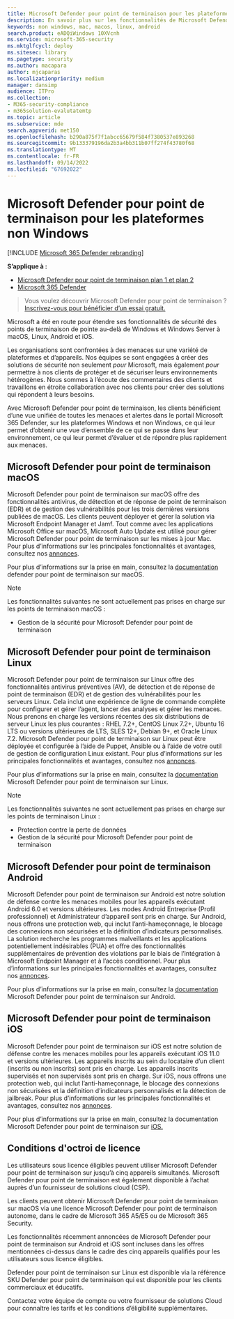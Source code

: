 ```yaml
---
title: Microsoft Defender pour point de terminaison pour les plateformes non Windows
description: En savoir plus sur les fonctionnalités de Microsoft Defender pour point de terminaison pour les plateformes non Windows
keywords: non windows, mac, macos, linux, android
search.product: eADQiWindows 10XVcnh
ms.service: microsoft-365-security
ms.mktglfcycl: deploy
ms.sitesec: library
ms.pagetype: security
ms.author: macapara
author: mjcaparas
ms.localizationpriority: medium
manager: dansimp
audience: ITPro
ms.collection:
- M365-security-compliance
- m365solution-evalutatemtp
ms.topic: article
ms.subservice: mde
search.appverid: met150
ms.openlocfilehash: b290a875f7f1abcc65679f584f7380537e893268
ms.sourcegitcommit: 9b133379196da2b3a4bb311b07ff274f43780f68
ms.translationtype: MT
ms.contentlocale: fr-FR
ms.lasthandoff: 09/14/2022
ms.locfileid: "67692022"
---
```

# <a name="microsoft-defender-for-endpoint-for-non-windows-platforms"></a>Microsoft Defender pour point de terminaison pour les plateformes non Windows

[!INCLUDE [Microsoft 365 Defender rebranding](../../includes/microsoft-defender.md)]

**S’applique à :**
- [Microsoft Defender pour point de terminaison plan 1 et plan 2](https://go.microsoft.com/fwlink/p/?linkid=2154037)
- [Microsoft 365 Defender](https://go.microsoft.com/fwlink/?linkid=2118804)

> Vous voulez découvrir Microsoft Defender pour point de terminaison ? [Inscrivez-vous pour bénéficier d’un essai gratuit.](https://signup.microsoft.com/create-account/signup?products=7f379fee-c4f9-4278-b0a1-e4c8c2fcdf7e&ru=https://aka.ms/MDEp2OpenTrial?ocid=docs-wdatp-exposedapis-abovefoldlink)

Microsoft a été en route pour étendre ses fonctionnalités de sécurité des points de terminaison de pointe au-delà de Windows et Windows Server à macOS, Linux, Android et iOS.

Les organisations sont confrontées à des menaces sur une variété de plateformes et d’appareils. Nos équipes se sont engagées à créer des solutions de sécurité non seulement *pour* Microsoft, mais également *pour* permettre à nos clients de protéger et de sécuriser leurs environnements hétérogènes. Nous sommes à l’écoute des commentaires des clients et travaillons en étroite collaboration avec nos clients pour créer des solutions qui répondent à leurs besoins.

Avec Microsoft Defender pour point de terminaison, les clients bénéficient d’une vue unifiée de toutes les menaces et alertes dans le portail Microsoft 365 Defender, sur les plateformes Windows et non Windows, ce qui leur permet d’obtenir une vue d’ensemble de ce qui se passe dans leur environnement, ce qui leur permet d’évaluer et de répondre plus rapidement aux menaces.

## <a name="microsoft-defender-for-endpoint-on-macos"></a>Microsoft Defender pour point de terminaison macOS

Microsoft Defender pour point de terminaison sur macOS offre des fonctionnalités antivirus, de détection et de réponse de point de terminaison (EDR) et de gestion des vulnérabilités pour les trois dernières versions publiées de macOS. Les clients peuvent déployer et gérer la solution via Microsoft Endpoint Manager et Jamf. Tout comme avec les applications Microsoft Office sur macOS, Microsoft Auto Update est utilisé pour gérer Microsoft Defender pour point de terminaison sur les mises à jour Mac. Pour plus d’informations sur les principales fonctionnalités et avantages, consultez nos [annonces](https://techcommunity.microsoft.com/t5/microsoft-defender-atp/bg-p/MicrosoftDefenderATPBlog/label-name/macOS).

Pour plus d’informations sur la prise en main, consultez la [documentation](microsoft-defender-endpoint-mac.md) defender pour point de terminaison sur macOS.

> [!NOTE]
> Les fonctionnalités suivantes ne sont actuellement pas prises en charge sur les points de terminaison macOS :
>
> - Gestion de la sécurité pour Microsoft Defender pour point de terminaison

## <a name="microsoft-defender-for-endpoint-on-linux"></a>Microsoft Defender pour point de terminaison Linux

Microsoft Defender pour point de terminaison sur Linux offre des fonctionnalités antivirus préventives (AV), de détection et de réponse de point de terminaison (EDR) et de gestion des vulnérabilités pour les serveurs Linux. Cela inclut une expérience de ligne de commande complète pour configurer et gérer l’agent, lancer des analyses et gérer les menaces. Nous prenons en charge les versions récentes des six distributions de serveur Linux les plus courantes : RHEL 7.2+, CentOS Linux 7.2+, Ubuntu 16 LTS ou versions ultérieures de LTS, SLES 12+, Debian 9+, et Oracle Linux 7.2. Microsoft Defender pour point de terminaison sur Linux peut être déployée et configurée à l’aide de Puppet, Ansible ou à l’aide de votre outil de gestion de configuration Linux existant. Pour plus d’informations sur les principales fonctionnalités et avantages, consultez nos [annonces](https://techcommunity.microsoft.com/t5/microsoft-defender-atp/bg-p/MicrosoftDefenderATPBlog/label-name/Linux).

Pour plus d’informations sur la prise en main, consultez la [documentation](microsoft-defender-endpoint-linux.md) Microsoft Defender pour point de terminaison sur Linux.


> [!NOTE]
> Les fonctionnalités suivantes ne sont actuellement pas prises en charge sur les points de terminaison Linux :
>
> - Protection contre la perte de données
> - Gestion de la sécurité pour Microsoft Defender pour point de terminaison

## <a name="microsoft-defender-for-endpoint-on-android"></a>Microsoft Defender pour point de terminaison Android

Microsoft Defender pour point de terminaison sur Android est notre solution de défense contre les menaces mobiles pour les appareils exécutant Android 6.0 et versions ultérieures. Les modes Android Entreprise (Profil professionnel) et Administrateur d’appareil sont pris en charge. Sur Android, nous offrons une protection web, qui inclut l’anti-hameçonnage, le blocage des connexions non sécurisées et la définition d’indicateurs personnalisés. La solution recherche les programmes malveillants et les applications potentiellement indésirables (PUA) et offre des fonctionnalités supplémentaires de prévention des violations par le biais de l’intégration à Microsoft Endpoint Manager et à l’accès conditionnel. Pour plus d’informations sur les principales fonctionnalités et avantages, consultez nos [annonces](https://techcommunity.microsoft.com/t5/microsoft-defender-atp/bg-p/MicrosoftDefenderATPBlog/label-name/Android).

Pour plus d’informations sur la prise en main, consultez la [documentation](microsoft-defender-endpoint-android.md) Microsoft Defender pour point de terminaison sur Android.

## <a name="microsoft-defender-for-endpoint-on-ios"></a>Microsoft Defender pour point de terminaison iOS

Microsoft Defender pour point de terminaison sur iOS est notre solution de défense contre les menaces mobiles pour les appareils exécutant iOS 11.0 et versions ultérieures. Les appareils inscrits au sein du locataire d’un client (inscrits ou non inscrits) sont pris en charge. Les appareils inscrits supervisés et non supervisés sont pris en charge. Sur iOS, nous offrons une protection web, qui inclut l’anti-hameçonnage, le blocage des connexions non sécurisées et la définition d’indicateurs personnalisés et la détection de jailbreak. Pour plus d’informations sur les principales fonctionnalités et avantages, consultez nos [annonces](https://techcommunity.microsoft.com/t5/microsoft-defender-for-endpoint/bg-p/MicrosoftDefenderATPBlog/label-name/iOS).

Pour plus d’informations sur la prise en main, consultez la documentation Microsoft Defender pour point de terminaison sur [iOS.](microsoft-defender-endpoint-ios.md)

## <a name="licensing-requirements"></a>Conditions d'octroi de licence

Les utilisateurs sous licence éligibles peuvent utiliser Microsoft Defender pour point de terminaison sur jusqu’à cinq appareils simultanés. Microsoft Defender pour point de terminaison est également disponible à l’achat auprès d’un fournisseur de solutions cloud (CSP).

Les clients peuvent obtenir Microsoft Defender pour point de terminaison sur macOS via une licence Microsoft Defender pour point de terminaison autonome, dans le cadre de Microsoft 365 A5/E5 ou de Microsoft 365 Security.

Les fonctionnalités récemment annoncées de Microsoft Defender pour point de terminaison sur Android et iOS sont incluses dans les offres mentionnées ci-dessus dans le cadre des cinq appareils qualifiés pour les utilisateurs sous licence éligibles.

Defender pour point de terminaison sur Linux est disponible via la référence SKU Defender pour point de terminaison qui est disponible pour les clients commerciaux et éducatifs.

Contactez votre équipe de compte ou votre fournisseur de solutions Cloud pour connaître les tarifs et les conditions d’éligibilité supplémentaires.
